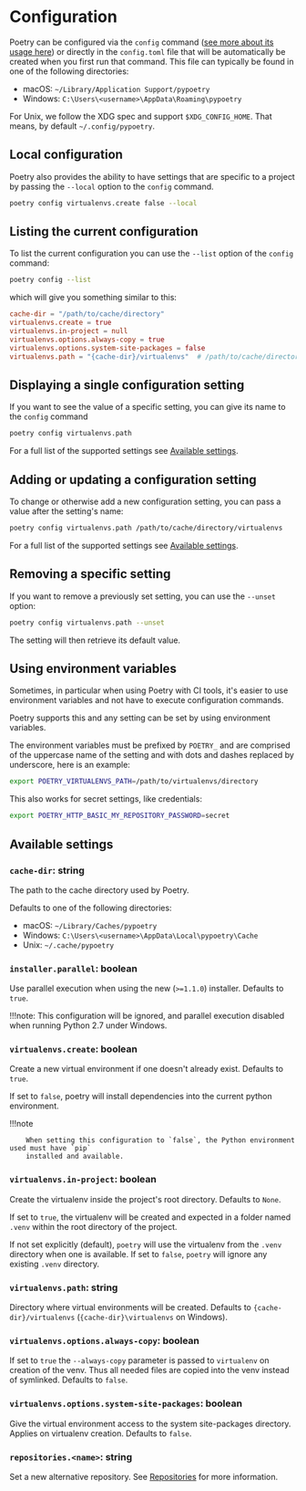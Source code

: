 # Configuration

Poetry can be configured via the `config` command ([see more about its usage here](/docs/cli/#config))
or directly in the `config.toml` file that will be automatically be created when you first run that command.
This file can typically be found in one of the following directories:

- macOS:   `~/Library/Application Support/pypoetry`
- Windows: `C:\Users\<username>\AppData\Roaming\pypoetry`

For Unix, we follow the XDG spec and support `$XDG_CONFIG_HOME`.
That means, by default `~/.config/pypoetry`.

## Local configuration

Poetry also provides the ability to have settings that are specific to a project
by passing the `--local` option to the `config` command.

```bash
poetry config virtualenvs.create false --local
```

## Listing the current configuration

To list the current configuration you can use the `--list` option
of the `config` command:

```bash
poetry config --list
```

which will give you something similar to this:

```toml
cache-dir = "/path/to/cache/directory"
virtualenvs.create = true
virtualenvs.in-project = null
virtualenvs.options.always-copy = true
virtualenvs.options.system-site-packages = false
virtualenvs.path = "{cache-dir}/virtualenvs"  # /path/to/cache/directory/virtualenvs
```

## Displaying a single configuration setting

If you want to see the value of a specific setting, you can
give its name to the `config` command

```bash
poetry config virtualenvs.path
```

For a full list of the supported settings see [Available settings](#available-settings).

## Adding or updating a configuration setting

To change or otherwise add a new configuration setting, you can pass
a value after the setting's name:

```bash
poetry config virtualenvs.path /path/to/cache/directory/virtualenvs
```

For a full list of the supported settings see [Available settings](#available-settings).

## Removing a specific setting

If you want to remove a previously set setting, you can use the `--unset` option:

```bash
poetry config virtualenvs.path --unset
```

The setting will then retrieve its default value.

## Using environment variables

Sometimes, in particular when using Poetry with CI tools, it's easier
to use environment variables and not have to execute configuration commands.

Poetry supports this and any setting can be set by using environment variables.

The environment variables must be prefixed by `POETRY_` and are comprised of the uppercase
name of the setting and with dots and dashes replaced by underscore, here is an example:

```bash
export POETRY_VIRTUALENVS_PATH=/path/to/virtualenvs/directory
```

This also works for secret settings, like credentials:

```bash
export POETRY_HTTP_BASIC_MY_REPOSITORY_PASSWORD=secret
```

## Available settings

### `cache-dir`: string

The path to the cache directory used by Poetry.

Defaults to one of the following directories:

- macOS:   `~/Library/Caches/pypoetry`
- Windows: `C:\Users\<username>\AppData\Local\pypoetry\Cache`
- Unix:    `~/.cache/pypoetry`

### `installer.parallel`: boolean

Use parallel execution when using the new (`>=1.1.0`) installer.
Defaults to `true`.

!!!note:
        This configuration will be ignored, and parallel execution disabled when running
        Python 2.7 under Windows.

### `virtualenvs.create`: boolean

Create a new virtual environment if one doesn't already exist.
Defaults to `true`.

If set to `false`, poetry will install dependencies into the current python environment.

!!!note

        When setting this configuration to `false`, the Python environment used must have `pip`
        installed and available.

### `virtualenvs.in-project`: boolean

Create the virtualenv inside the project's root directory.
Defaults to `None`.

If set to `true`, the virtualenv will be created and expected in a folder named
`.venv` within the root directory of the project.

If not set explicitly (default), `poetry` will use the virtualenv from the `.venv`
directory when one is available. If set to `false`, `poetry` will ignore any
existing `.venv` directory.

### `virtualenvs.path`: string

Directory where virtual environments will be created.
Defaults to `{cache-dir}/virtualenvs` (`{cache-dir}\virtualenvs` on Windows).

### `virtualenvs.options.always-copy`: boolean

If set to `true` the `--always-copy` parameter is passed to `virtualenv` on creation of the venv. Thus all needed files are copied into the venv instead of symlinked.
Defaults to `false`.

### `virtualenvs.options.system-site-packages`: boolean

Give the virtual environment access to the system site-packages directory.
Applies on virtualenv creation.
Defaults to `false`.

### `repositories.<name>`: string

Set a new alternative repository. See [Repositories](/docs/repositories/) for more information.
